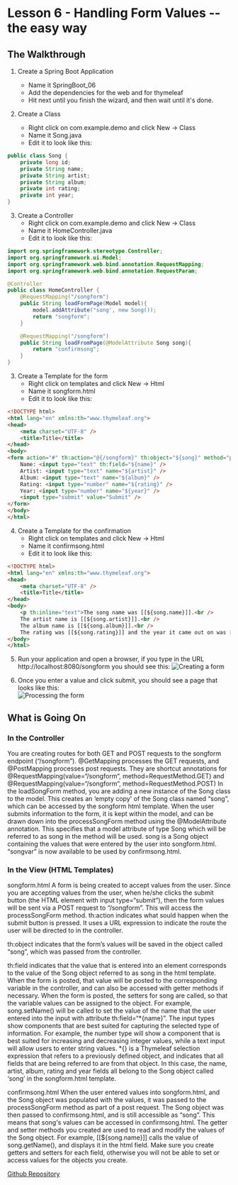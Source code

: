 # Lesson 6 - Handling Form Values -- the easy way 
## The Walkthrough 

1. Create a Spring Boot Application 
	* Name it SpringBoot_06 
	* Add the dependencies for the web and for thymeleaf 
	* Hit next until you finish the wizard, and then wait until it's done.    

2. Create a Class 
	* Right click on com.example.demo and click New -> Class 
	* Name it Song.java 
	* Edit it to look like this: 
```java
public class Song {
    private long id;
    private String name;
    private String artist;
    private String album;
    private int rating;
    private int year;
}
```

3. Create a Controller 
	* Right click on com.example.demo and click New -> Class 
	* Name it HomeController.java 
	* Edit it to look like this: 
```java
import org.springframework.stereotype.Controller;
import org.springframework.ui.Model;
import org.springframework.web.bind.annotation.RequestMapping;
import org.springframework.web.bind.annotation.RequestParam;

@Controller
public class HomeController {
    @RequestMapping("/songform")
    public String loadFormPage(Model model){
        model.addAttribute("song', new Song());
        return "songform";
    }

    @RequestMapping("/songform")
    public String loadFromPage(@ModelAttribute Song song){
        return "confirmsong";
    }
}
```

3. Create a Template for the form
  	* Right click on templates and click New -> Html 
	* Name it songform.html 
	* Edit it to look like this: 
```html
<!DOCTYPE html>
<html lang="en" xmlns:th="www.thymeleaf.org">
<head>
    <meta charset="UTF-8" />
    <title>Title</title>
</head>
<body>
<form action="#" th:action="@{/songform}" th:object="${song}" method="post">
    Name: <input type="text" th:field="${name}" />
    Artist: <input type="text" name="${artist}" />
    Album: <input type="text" name="${album}" />
    Rating: <input type="number" name="${rating}" />
    Year: <input type="number" name="${year}" />
    <input type="submit" value="Submit" />
</form>
</body>
</html>
```

4. Create a Template for the confirmation
  	* Right click on templates and click New -> Html 
	* Name it confirmsong.html 
	* Edit it to look like this: 
```html
<!DOCTYPE html>
<html lang="en" xmlns:th="www.thymeleaf.org">
<head>
    <meta charset="UTF-8" />
    <title>Title</title>
</head>
<body>
    <p th:inline="text">The song name was [[${song.name}]].<br />
    The artist name is [[${song.artist}]].<br />
    The album name is [[${song.album}]].<br />
    The rating was [[${song.rating}]] and the year it came out on was [[${song.year}]].</p>
</body>
</html>
```

5. Run your application and open a browser, if you type in the URL http://localhost:8080/songform you should see this: 
![Creating a form](https://github.com/ajhenley/unofficialguides/blob/master/IntroToSpringBoot/img/Lesson06a.png "Creating a form")

6. Once you enter a value and click submit, you should see a page that looks like this:  
![Processing the form](https://github.com/ajhenley/unofficialguides/blob/master/IntroToSpringBoot/img/Lesson06b.png "Processing the form")


## What is Going On
### In the Controller

You are creating routes for both GET and POST requests to the songform endpoint 
(“/songform”). 
@GetMapping processes the GET requests, and @PostMapping processes post requests. 
They are shortcut annotations for 
@RequestMapping(value=“/songform“, method=RequestMethod.GET) and 
@RequestMapping(value=“/songform“, method=RequestMethod.POST) 
In the loadSongForm method, you are adding a new instance of the Song class to the model. This creates an ‘empty copy' of the Song class named “song”, which can be accessed by the songform html template. 
When the user submits information to the form, it is kept within the model, and can be drawn down into the processSongForm method using the @ModelAttribute annotation. 
This specifies that a model attribute of type Song which will be referred to as song in the method will be used. song is a Song object containing the values that were entered by the user into songform.html. 
“songvar” is now available to be used by confirmsong.html. 

### In the View (HTML Templates) 

songform.html 
A form is being created to accept values from the user. Since you are accepting values from the user, when he/she clicks the submit button (the HTML element with input type=“submit”), then the form values will be sent via a POST request to “/songform”. This will access the processSongForm method. 
th:action indicates what sould happen when the submit button is pressed. It uses a URL expression to indicate the route the user will be directed to in the controller. 

th:object indicates that the form’s values will be saved in the object called “song”, which was passed from the controller. 

th:field indicates that the value that is entered into an element corresponds to the value of the Song object referred to as song in the html template. When the form is posted, that value will be posted to the corresponding variable in the controller, and can also be accessed with getter methods if necessary. When the form is posted, the setters for song are called, so that the variable values can be assigned to the object. For example, song.setName() will be called to set the value of the name that the user entered into the input with attribute th:field=“*{name}”.
The input types show components that are best suited for capturing the selected type of information. For example, the number type will show a component that is best suited for increasing and decreasing integer values, while a text input will allow users to enter string values. 
*{} is a Thymeleaf selection expression that refers to a previously defined object, and indicates that all fields that are being referred to are from that object. In this case, the name, artist, album, rating and year fields all belong to the Song object called ‘song’ in the songform.html template. 

confirmsong.html
When the user entered values into songform.html, and the Song object was populated with the values, it was passed to the processSongForm method as part of a post request. The Song object was then passed to confirmsong.html, and is still accessible as “song”. This means that song's values can be accessed in confirmsong.html. 
The getter and setter methods you created are used to read and modify the values of the Song object. For example, [[${song.name}]] calls the value of song.getName(), and displays it in the html field. Make sure you create getters and setters for each field, otherwise you will not be able to set or access values for the objects you create. 

[Github Repository](https://github.com/ajhenley/SpringBoot_06)
